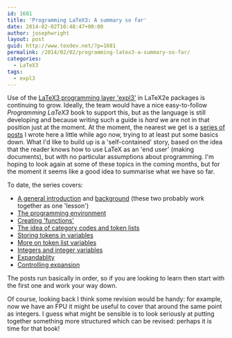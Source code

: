 ```yaml
---
id: 1681
title: 'Programming LaTeX3: A summary so far'
date: 2014-02-02T10:48:47+00:00
author: josephwright
layout: post
guid: http://www.texdev.net/?p=1681
permalink: /2014/02/02/programming-latex3-a-summary-so-far/
categories:
  - LaTeX3
tags:
  - expl3
---
```

Use of the [LaTeX3 programming layer 'expl3'](https://www.latex-project.org/latex3.html) in LaTeX2e packages is continuing to grow. Ideally, the team would have a nice easy-to-follow _Programming LaTeX3_ book to support this, but as the language is still developing and because writing such a guide is _hard_ we are not in that position just at the moment. At the moment, the nearest we get is a [series of posts](/tag/programming-latex3/) I wrote here a little while ago now, trying to at least put some basics down. What I'd like to build up is a 'self-contained' story, based on the idea that the reader knows how to use LaTeX as an 'end user' (making documents), but with no particular assumptions about programming. I'm hoping to look again at some of these topics in the coming months, but for the moment it seems like a good idea to summarise what we have so far.

To date, the series covers:

- [A general introduction](/2011/12/06/programming-latex3-introduction/) and [background](/2011/12/07/programming-latex3-background/) (these two probably work together as one 'lesson')
- [The programming environment](/2011/12/11/programming-latex3-the-programming-environment/)
- [Creating 'functions'](/2011/12/14/programming-latex3-creating-functions/)
- [The idea of category codes and token lists](/2011/12/21/programming-latex3-category-codes-tokens-and-token-lists/)
- [Storing tokens in variables](/2011/12/26/programming-latex3-token-list-variables/)
- [More on token list variables](/2012/01/22/programming-latex3-more-on-token-list-variables/)
- [Integers and integer variables](/2012/02/07/programming-latex3-integers-and-integer-expressions/)
- [Expandablity](/2012/04/21/programming-latex3-expandability/)
- [Controlling expansion](/2012/04/29/programming-latex3-more-on-expansion/)

The posts run basically in order, so if you are looking to learn then start with the first one and work your way down.

Of course, looking back I think some revision would be handy: for example, now we have an FPU it might be useful to cover that around the same point as integers. I guess what might be sensible is to look seriously at putting together something more structured which can be revised: perhaps it is time for that book!
